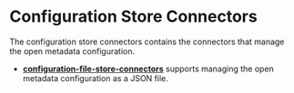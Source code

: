 <!-- SPDX-License-Identifier: Apache-2.0 -->
  
# Configuration Store Connectors

The configuration store connectors contains the connectors that manage
the open metadata configuration.

* **[configuration-file-store-connectors](configuration-file-store-connector)** supports managing the
open metadata configuration as a JSON file.